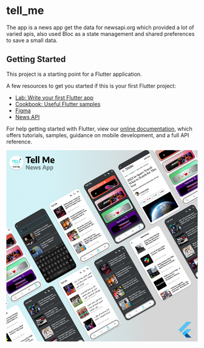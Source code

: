 # tell_me

The app is a news app get the data for newsapi.org which provided a lot of varied apis, also used Bloc as a state management and shared preferences to save a small data.
 

## Getting Started

This project is a starting point for a Flutter application.

A few resources to get you started if this is your first Flutter project:

- [Lab: Write your first Flutter app](https://flutter.dev/docs/get-started/codelab)
- [Cookbook: Useful Flutter samples](https://flutter.dev/docs/cookbook)
- [Figma](https://www.figma.com/)
- [News API](https://newsapi.org/)

For help getting started with Flutter, view our
[online documentation](https://flutter.dev/docs), which offers tutorials,
samples, guidance on mobile development, and a full API reference.

![cover](https://github.com/HamzaAlmahrous/TellMe/blob/master/figma_image/image_2022-01-29_13-55-09_1.png)
